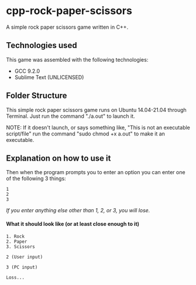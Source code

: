 # cpp-rock-paper-scissors

A simple rock paper scissors game written in C++.

## Technologies used
This game was assembled with the following technologies:
* GCC 9.2.0 
* Sublime Text (UNLICENSED)

## Folder Structure

This simple rock paper scissors game runs on Ubuntu 14.04-21.04 through Terminal. Just run the command "./a.out" to launch it. 

NOTE: If it doesn't launch, or says something like, "This is not an executable script/file" run the command "sudo chmod +x a.out" to make it an executable.  

## Explanation on how to use it

Then when the program prompts you to enter an option you can enter one of the following 3 things:
```
1
2
3
```
*If you enter anything else other than 1, 2, or 3, you will lose.*

#### What it should look like (or at least close enough to it)

```
1. Rock
2. Paper
3. Scissors

2 (User input)

3 (PC input)

Loss...
```
